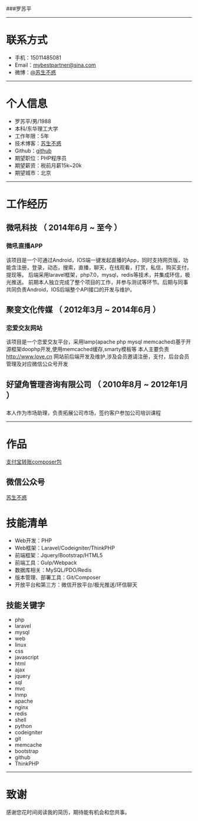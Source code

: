 ###罗苏平

---


# 联系方式

- 手机：15011485081
- Email：mybestpartner@sina.com
- 微博：[@苏生不惑](http://weibo.com/u/2717930601)

---

# 个人信息

 - 罗苏平/男/1988
 - 本科/东华理工大学 
 - 工作年限：5年
 - 技术博客：[苏生不惑](https://segmentfault.com/u/susheng/articles)
 - Github：[github](http://github.com/mingyun)
 - 期望职位：PHP程序员
 - 期望薪资：税前月薪15k~20k
 - 期望城市：北京

---

# 工作经历


## 微吼科技 （ 2014年6月 ~ 至今 ）

### 微吼直播APP
该项目是一个可通过Android，IOS端一键发起直播的App，同时支持网页版，功能含注册，登录，动态，搜索，直播，聊天，在线观看，打赏，私信，购买支付，提现等。
后端采用laravel框架，php7.0，mysql，redis等技术，并集成环信，极光推送。
前期本人独立完成了整个项目的工作，并参与测试等环节。后期与同事共同负责Android，IOS后端整个API接口的开发与维护。


 
## 聚变文化传媒 （ 2012年3月 ~ 2014年6月 ）

### 恋爱交友网站
该项目是一个恋爱交友平台，采用lamp(apache php mysql memcached)基于开源框架doophp开发,使用memcached缓存,smarty模板等
本人主要负责 http://www.love.cn 网站前后端开发及维护,涉及会员邀请注册，支付，后台会员管理及对应微信公众号开发

## 好望角管理咨询有限公司 （ 2010年8月 ~ 2012年1月 ）

### 
本人作为市场助理，负责拓展公司市场，签约客户参加公司培训课程


---

# 作品
[支付宝转账composer包](https://github.com/lovecn/alipaybatchphp)

## 微信公众号
[苏生不惑](http://mp.weixin.qq.com/profile?src=3&timestamp=1488511512&ver=1&signature=jbHo55gMUw**Zg2iOHrEwqtVIxzlQmFOJDYpmjzA7hFqWQLR22ALhkftiMzt**YrV47UaAmvyZUfJc-DAubZ5A==)
# 技能清单


- Web开发：PHP
- Web框架：Laravel/Codeigniter/ThinkPHP
- 前端框架：Jquery/Bootstrap/HTML5
- 前端工具：Gulp/Webpack
- 数据库相关：MySQL/PDO/Redis
- 版本管理、部署工具：Git/Composer
- 开放平台和第三方：微信开放平台/极光推送/环信聊天

## 技能关键字


- php
- laravel
- mysql
- web
- linux
- css
- javascript
- html
- ajax
- jquery
- sql
- mvc
- lnmp
- apache
- nginx
- redis
- shell
- python
- codeigniter
- git
- memcache
- bootstrap
- github
- ThinkPHP


---

# 致谢
感谢您花时间阅读我的简历，期待能有机会和您共事。
